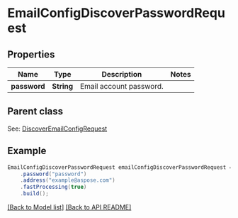 # EmailConfigDiscoverPasswordRequest


## Properties
Name | Type | Description | Notes
------------ | ------------- | ------------- | -------------
**password** | **String** | Email account password.              | 

## Parent class

See: [DiscoverEmailConfigRequest](DiscoverEmailConfigRequest.md)


## Example
```java
EmailConfigDiscoverPasswordRequest emailConfigDiscoverPasswordRequest = Models.emailConfigDiscoverPasswordRequest()
    .password("password")
    .address("example@aspose.com")
    .fastProcessing(true)
    .build();
```


[[Back to Model list]](Models.md) [[Back to API README]](README.md)
